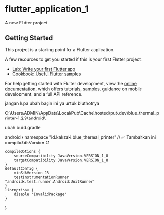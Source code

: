# flutter_application_1

A new Flutter project.

## Getting Started

This project is a starting point for a Flutter application.

A few resources to get you started if this is your first Flutter project:

- [Lab: Write your first Flutter app](https://docs.flutter.dev/get-started/codelab)
- [Cookbook: Useful Flutter samples](https://docs.flutter.dev/cookbook)

For help getting started with Flutter development, view the
[online documentation](https://docs.flutter.dev/), which offers tutorials,
samples, guidance on mobile development, and a full API reference.

jangan lupa ubah bagin ini ya untuk bluthotnya 

C:\Users\ADMIN\AppData\Local\Pub\Cache\hosted\pub.dev\blue_thermal_printer-1.2.3\android\


ubah build.gradle

android {
    namespace "id.kakzaki.blue_thermal_printer"   // ✅ Tambahkan ini
    compileSdkVersion 31

    compileOptions {
        sourceCompatibility JavaVersion.VERSION_1_8
        targetCompatibility JavaVersion.VERSION_1_8
    }
    defaultConfig {
        minSdkVersion 18
        testInstrumentationRunner "androidx.test.runner.AndroidJUnitRunner"
    }
    lintOptions {
        disable 'InvalidPackage'
    }
}

